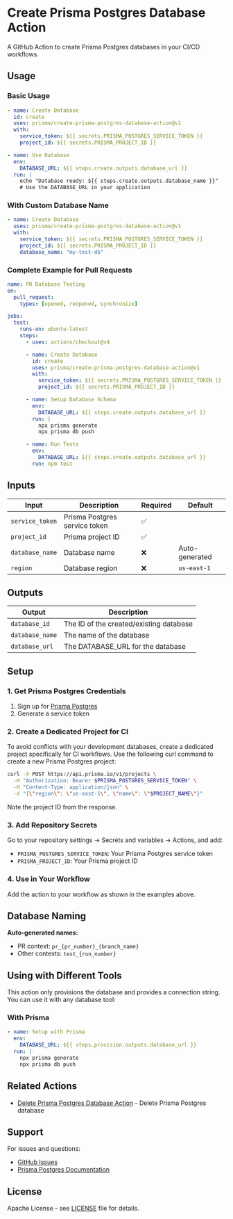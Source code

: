 # Create Prisma Postgres Database Action

A GitHub Action to create Prisma Postgres databases in your CI/CD workflows.

## Usage

### Basic Usage

```yaml
- name: Create Database
  id: create
  uses: prisma/create-prisma-postgres-database-action@v1
  with:
    service_token: ${{ secrets.PRISMA_POSTGRES_SERVICE_TOKEN }}
    project_id: ${{ secrets.PRISMA_PROJECT_ID }}

- name: Use Database
  env:
    DATABASE_URL: ${{ steps.create.outputs.database_url }}
  run: |
    echo "Database ready: ${{ steps.create.outputs.database_name }}"
    # Use the DATABASE_URL in your application
```

### With Custom Database Name

```yaml
- name: Create Database
  uses: prisma/create-prisma-postgres-database-action@v1
  with:
    service_token: ${{ secrets.PRISMA_POSTGRES_SERVICE_TOKEN }}
    project_id: ${{ secrets.PRISMA_PROJECT_ID }}
    database_name: "my-test-db"
```

### Complete Example for Pull Requests

```yaml
name: PR Database Testing
on:
  pull_request:
    types: [opened, reopened, synchronize]

jobs:
  test:
    runs-on: ubuntu-latest
    steps:
      - uses: actions/checkout@v4

      - name: Create Database
        id: create
        uses: prisma/create-prisma-postgres-database-action@v1
        with:
          service_token: ${{ secrets.PRISMA_POSTGRES_SERVICE_TOKEN }}
          project_id: ${{ secrets.PRISMA_PROJECT_ID }}

      - name: Setup Database Schema
        env:
          DATABASE_URL: ${{ steps.create.outputs.database_url }}
        run: |
          npx prisma generate
          npx prisma db push

      - name: Run Tests
        env:
          DATABASE_URL: ${{ steps.create.outputs.database_url }}
        run: npm test
```

## Inputs

| Input           | Description                   | Required | Default        |
| --------------- | ----------------------------- | -------- | -------------- |
| `service_token` | Prisma Postgres service token | ✅       |                |
| `project_id`    | Prisma project ID             | ✅       |                |
| `database_name` | Database name                 | ❌       | Auto-generated |
| `region`        | Database region               | ❌       | `us-east-1`    |

## Outputs

| Output          | Description                             |
| --------------- | --------------------------------------- |
| `database_id`   | The ID of the created/existing database |
| `database_name` | The name of the database                |
| `database_url`  | The DATABASE_URL for the database       |

## Setup

### 1. Get Prisma Postgres Credentials

1. Sign up for [Prisma Postgres](https://www.prisma.io/postgres)
2. Generate a service token

### 2. Create a Dedicated Project for CI

To avoid conflicts with your development databases, create a dedicated project specifically for CI workflows. Use the following curl command to create a new Prisma Postgres project:

```bash
curl -X POST https://api.prisma.io/v1/projects \
  -H "Authorization: Bearer $PRISMA_POSTGRES_SERVICE_TOKEN" \
  -H "Content-Type: application/json" \
  -d "{\"region\": \"us-east-1\", \"name\": \"$PROJECT_NAME\"}"
```

Note the project ID from the response.

### 3. Add Repository Secrets

Go to your repository settings → Secrets and variables → Actions, and add:

- `PRISMA_POSTGRES_SERVICE_TOKEN`: Your Prisma Postgres service token
- `PRISMA_PROJECT_ID`: Your Prisma project ID

### 4. Use in Your Workflow

Add the action to your workflow as shown in the examples above.

## Database Naming

**Auto-generated names:**

- PR context: `pr_{pr_number}_{branch_name}`
- Other contexts: `test_{run_number}`

## Using with Different Tools

This action only provisions the database and provides a connection string. You can use it with any database tool:

### With Prisma

```yaml
- name: Setup with Prisma
  env:
    DATABASE_URL: ${{ steps.provision.outputs.database_url }}
  run: |
    npx prisma generate
    npx prisma db push
```

## Related Actions

- [Delete Prisma Postgres Database Action](https://github.com/prisma/delete-prisma-postgres-database-action) - Delete Prisma Postgres database

## Support

For issues and questions:

- [GitHub Issues](https://github.com/prisma/create-prisma-postgres-database-action/issues)
- [Prisma Postgres Documentation](https://www.prisma.io/docs/postgres)

## License

Apache License - see [LICENSE](LICENSE) file for details.
